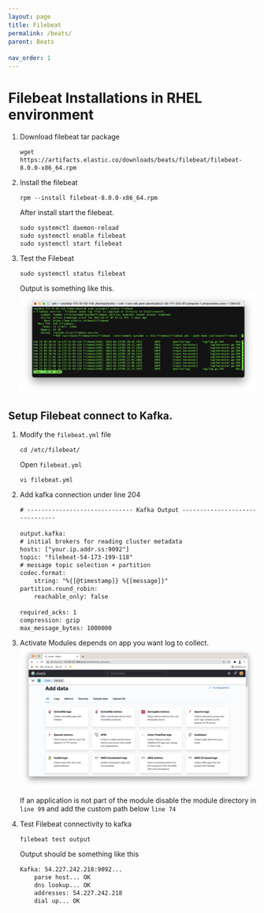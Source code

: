 ```yaml
---
layout: page
title: Filebeat
permalink: /beats/
parent: Beats

nav_order: 1
---
```


# Filebeat Installations in RHEL environment


1. Download filebeat tar package

    ```
    wget https://artifacts.elastic.co/downloads/beats/filebeat/filebeat-8.0.0-x86_64.rpm
    ```
2. Install the filebeat

    ```
    rpm --install filebeat-8.0.0-x86_64.rpm
    ```

    After install start the filebeat.

    ```
    sudo systemctl daemon-reload
    sudo systemctl enable filebeat
    sudo systemctl start filebeat
    ```

3. Test the Filebeat

    ```
    sudo systemctl status filebeat
    ```
    Output is something like this.
    ![Filebeat status](/images/filebeat_status.png)

## Setup Filebeat connect to Kafka.

1. Modify the `filebeat.yml` file

    ```
    cd /etc/filebeat/
    ```
    Open `filebeat.yml`
    ```
    vi filebeat.yml
    ```
2. Add kafka connection under line 204

    ```
    # ------------------------------ Kafka Output -------------------------------

    output.kafka:
    # initial brokers for reading cluster metadata
    hosts: ["your.ip.addr.ss:9092"]
    topic: "filebeat-54-173-199-118"
    # message topic selection + partition
    codec.format:
        string: "%{[@timestamp]} %{[message]}"
    partition.round_robin:
        reachable_only: false
    
    required_acks: 1
    compression: gzip
    max_message_bytes: 1000000
    ```
3. Activate Modules depends on app you want log to collect.
    ![Log Modules](/images/log_modules.png)
    
    If an application is not part of the module disable the module directory in `line 99` and add the custom path below `line 74`

4. Test Filebeat connectivity to kafka 

    ```
    filebeat test output
    ```
    
    Output should be something like this

    ```
    Kafka: 54.227.242.218:9092...
        parse host... OK
        dns lookup... OK
        addresses: 54.227.242.218
        dial up... OK
    ```
